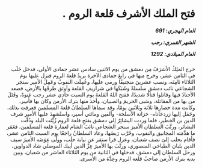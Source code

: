 <h1 dir="rtl">فتح الملك الأشرف قلعة الروم .</h1>

<h5 dir="rtl">العام الهجري:  691

الشهر القمري: رجب

العام الميلادي: 1292</h5>

<p dir="rtl">خرج الملِكُ الأشرَفُ مِن دمشق من يوم الاثنين سادس عشر جمادى الأولى، فدخل حَلَب في الثامن عشر، وخرج منها في رابعَ جمادى الآخرة يريدُ قلعةَ الروم فنزل عليها يومَ الثلاثاء ثامِنَه، ونصب عشرينَ منجنيقًا ورمى عليها، وعُمِلَت النقوبُ وعَمِلَ الأمير سنجر الشجاعي نائب دمشق سلسلةً وشَبَكَها في شراريفِ القلعة وأوثق طرفَها بالأرض، فصعد الأجنادُ فيها وقاتلوا قتالًا شديدًا، ففتح اللهُ القلعةَ يوم السبت حادي عشر رجب عَنوةً، وقَتَلَ من بها من المقاتلة، وسَبى الحريمَ والصبيان، وأخذ منها بترك الأرمن وكان بها فأُسِر، وكانت مدة حصارِها ثلاثة وثلاثين يومًا، وقد سماها السلطانُ قلعةَ المسلمين فعرفت بذلك، وحَمَل إليها زردخاناه- خزانة الأسلحة- وألفين ومائتي أسير، واستُشهِدَ عليها الأمير شرف الدين بن الخطير، فلما وردت البشائِرُ إلى دمشق بفتحِ قلعة الروم زُيِّنَت البلد ودُقَّت البشائر، ورتَّبَ السلطان الأميرَ سنجر الشجاعي نائبَ الشام لعمارة قلعة المسلمين، فعَمَر ما هدَّمَته المجانيق والنقوب، وخَرَّب رَبضَها، وعاد السلطانُ راجعًا يوم السبت الثامن عشر، فأقام بحلب إلىَ نصف شعبان، وعزل قرا سنقر عن نيابة حلَب، وولَّى عِوَضَه الأميرَ سيف الدين بلبان الطباخي المنصوري، ورتَّبَ بها الأميرَ عِزَّ الدين أيبك الموصلي شاد الدواوين، ورحل السلطان إلى دمشق، فدخلها في الثانية من يوم الثلاثاء العاشر من شعبان، وبين يديه بترك الأرمن صاحبُ قلعة الروم وعِدَّة من الأسرى.</p></br>
